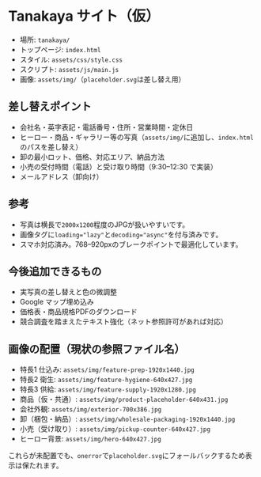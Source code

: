 # Tanakaya サイト（仮）

- 場所: `tanakaya/`
- トップページ: `index.html`
- スタイル: `assets/css/style.css`
- スクリプト: `assets/js/main.js`
- 画像: `assets/img/`（`placeholder.svg`は差し替え用）

## 差し替えポイント

- 会社名・英字表記・電話番号・住所・営業時間・定休日
- ヒーロー・商品・ギャラリー等の写真（`assets/img/`に追加し、`index.html`のパスを差し替え）
- 卸の最小ロット、価格、対応エリア、納品方法
- 小売の受付時間（電話）と受け取り時間（9:30–12:30 で実装）
- メールアドレス（卸向け）

## 参考

- 写真は横長で`2000x1200`程度のJPGが扱いやすいです。
- 画像タグに`loading="lazy"`と`decoding="async"`を付与済みです。
- スマホ対応済み。768–920pxのブレークポイントで最適化しています。

## 今後追加できるもの

- 実写真の差し替えと色の微調整
- Google マップ埋め込み
- 価格表・商品規格PDFのダウンロード
- 競合調査を踏まえたテキスト強化（ネット参照許可があれば対応）

## 画像の配置（現状の参照ファイル名）

- 特長1 仕込み: `assets/img/feature-prep-1920x1440.jpg`
- 特長2 衛生: `assets/img/feature-hygiene-640x427.jpg`
- 特長3 供給: `assets/img/feature-supply-1920x1280.jpg`
- 商品（仮・共通）: `assets/img/product-placeholder-640x431.jpg`
- 会社外観: `assets/img/exterior-700x386.jpg`
- 卸（梱包・納品）: `assets/img/wholesale-packaging-1920x1440.jpg`
- 小売（受け取り）: `assets/img/pickup-counter-640x427.jpg`
- ヒーロー背景: `assets/img/hero-640x427.jpg`

これらが未配置でも、`onerror`で`placeholder.svg`にフォールバックするため表示は保たれます。
